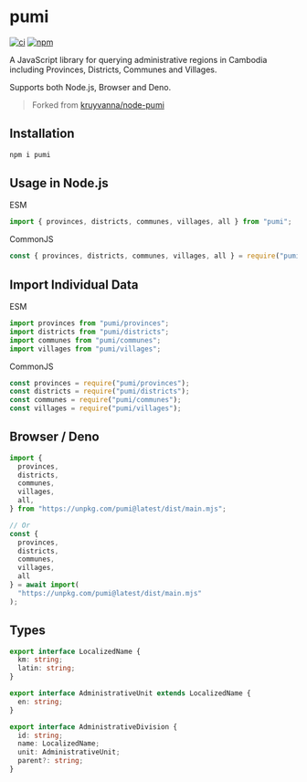 # pumi

[![ci](https://github.com/seanghay/pumi-js/actions/workflows/ci.yml/badge.svg)](https://github.com/seanghay/pumi-js/actions/workflows/ci.yml)
[![npm](https://img.shields.io/npm/v/pumi)](https://npmjs.org/package/pumi)

A JavaScript library for querying administrative regions in Cambodia including Provinces, Districts, Communes and Villages.

Supports both Node.js, Browser and Deno.

> Forked from [kruyvanna/node-pumi](https://github.com/kruyvanna/node-pumi)

## Installation

```sh
npm i pumi
```

## Usage in Node.js

ESM

```js
import { provinces, districts, communes, villages, all } from "pumi";
```

CommonJS

```js
const { provinces, districts, communes, villages, all } = require("pumi");
```

## Import Individual Data

ESM

```js
import provinces from "pumi/provinces";
import districts from "pumi/districts";
import communes from "pumi/communes";
import villages from "pumi/villages";
```

CommonJS

```js
const provinces = require("pumi/provinces");
const districts = require("pumi/districts");
const communes = require("pumi/communes");
const villages = require("pumi/villages");
```

## Browser / Deno

```js
import {
  provinces,
  districts,
  communes,
  villages,
  all,
} from "https://unpkg.com/pumi@latest/dist/main.mjs";

// Or
const { 
  provinces, 
  districts, 
  communes, 
  villages, 
  all 
} = await import(
  "https://unpkg.com/pumi@latest/dist/main.mjs"
);
```

## Types

```typescript
export interface LocalizedName {
  km: string;
  latin: string;
}

export interface AdministrativeUnit extends LocalizedName {
  en: string;
}

export interface AdministrativeDivision {
  id: string;
  name: LocalizedName;
  unit: AdministrativeUnit;
  parent?: string;
}
```
